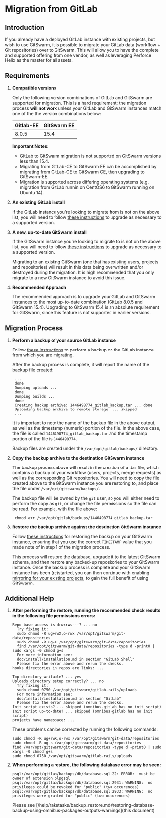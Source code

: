 # Migration from GitLab

## Introduction

If you already have a deployed GitLab instance with existing projects, but wish to use GitSwarm, it is possible to
migrate your GitLab data (workflow + Git repositories) over to GitSwarm. This will allow you to have the complete and
supported offering from one vendor, as well as leveraging Perforce Helix as the master for all assets.

## Requirements

1.  **Compatible versions**

    Only the following version combinations of GitLab and GitSwarm are supported for migration. This is a hard
    requirement; the migration process **will not work** unless your GitLab and GitSwarm instances match one of the
    the version combinations below:

    |Gitlab-EE|GitSwarm EE|
    |---|---|
    |8.0.5|15.4|

    **Important Notes:**
    * GitLab to GitSwarm migration is not supported on GitSwarm versions less than 15.4.
    * Migrating from GitLab-CE to GitSwarm EE can be accomplished by migrating from GitLab-CE to GitSwarm CE, then
      upgrading to GitSwarm-EE.
    * Migration is supported across differing operating systems (e.g. migration from GitLab runnin on CentOS6 to
      GitSwarm running on Ubuntu 14).

1.  **An existing GitLab install**

    If the GitLab instance you're looking to migrate from is not on the above list, you will need to follow
    [these instructions](/help/update/README.md) to upgrade as necessary to a supported version.

1.  **A new, up-to-date GitSwarm install**

    If the GitSwarm instance you're looking to migrate to is not on the above list, you will need to follow
    [these instructions](/help/update/README.md) to upgrade as necessary to a supported version.

    Migrating to an existing GitSwarm (one that has existing users, projects and repositories) will result in this
    data being overwritten and/or destroyed during the migration. It is high recommended that you only migrate to a
    new GitSwarm instance to avoid this issue.

1.  **Recommended Approach**

    The recommended approach is to upgrade your GitLab and GitSwarm instances to the most up-to-date combination
    (GitLab 8.0.5 and GitSwarm 15.4). Upgrading to GitSwarm 15.4 is an absolute requirement for GitSwarm,
    since this feature is not supported in earlier versions.

## Migration Process

1. **Perform a backup of your source GitLab instance**

    Follow [these instructions](http://doc.gitlab.com/ce/raketasks/backup_restore.html) to perform a backup on the
    GitLab instance from which you are migrating.

    After the backup process is complete, it will report the name of the backup file created:

        ...
        done
        Dumping uploads ...
        done
        Dumping builds ...
        done
        Creating backup archive: 1446498774_gitlab_backup.tar ... done
        Uploading backup archive to remote storage  ... skipped
        ...

    It is important to note the name of the backup file in the above output, as well as the timestamp (numeric)
    portion of the file. In the above case, the file is called ```1446498774_gitlab_backup.tar``` and the
    timestamp portion of the file is ```1446498774```.

    Backup files are created under the ```/var/opt/gitlab/backups/``` directory.

1. **Copy the backup archive to the destination GitSwarm instance**

    The backup process above will result in the creation of a .tar file, which contains a backup of your workflow
    (users, projects, merge requests) as well as the corresponding Git repositories. You will need to copy the file
    created above to the GitSwarm instance you are restoring to, and place the file
    under ```/var/opt/gitswarm/backups/```.

    The backup file will be owned by the ```git``` user, so you will either need to perform the copy as ```git```,
    or change the file permissions so the file can be read. For example, with the file above:

        chmod a+r /var/opt/gitlab/backups/1446498774_gitlab_backup.tar

1. **Restore the backup archive against the destination GitSwarm instance**

    Follow [these instructions](/help/raketasks/backup_restore.md#omnibus-installations) for
    restoring the backup on your GitSwarm instance, ensuring that you use the correct ```TIMESTAMP``` value that you
    made note of in step 1 of the migration process.

    This process will restore the database, upgrade it to the latest GitSwarm schema, and then restore any backed-up
    repositories to your GitSwarm instance. Once the backup process is complete and your GitSwarm instance has been
    (re)started, you can then continue with enabling
    [mirroring for your existing projects](/help/workflow/importing/import_from_gitfusion.md),
    to gain the full benefit of using GitSwarm.

## Additional Help

1. **After performing the restore, running the recommended check results in the following file permissions errors:**
    ```
    Repo base access is drwxrws---? ... no
      Try fixing it:
      sudo chmod -R ug+rwX,o-rwx /var/opt/gitswarm/git-data/repositories
      sudo chmod -R ug-s /var/opt/gitswarm/git-data/repositories
      find /var/opt/gitswarm/git-data/repositories -type d -print0 | sudo xargs -0 chmod g+s
      For more information see:
      doc/install/installation.md in section "GitLab Shell"
      Please fix the error above and rerun the checks.
    hooks directories in repos are links: ...
    ```
    ```
    Tmp directory writable? ... yes
    Uploads directory setup correctly? ... no
      Try fixing it:
      sudo chmod 0750 /var/opt/gitswarm/gitlab-rails/uploads
      For more information see:
      doc/install/installation.md in section "GitLab"
      Please fix the error above and rerun the checks.
    Init script exists? ... skipped (omnibus-gitlab has no init script)
    Init script up-to-date? ... skipped (omnibus-gitlab has no init script)
    projects have namespace: ...
    ```
    These problems can be corrected by running the following commands:
    ```
    sudo chmod -R ug+rwX,o-rwx /var/opt/gitswarm/git-data/repositories
    sudo chmod -R ug-s /var/opt/gitswarm/git-data/repositories
    find /var/opt/gitswarm/git-data/repositories -type d -print0 | sudo xargs -0 chmod g+s
    sudo chmod 0750 /var/opt/gitswarm/gitlab-rails/uploads
    ```

1.  **When performing a restore, the following database error may be seen:**

    ```
    psql:/var/opt/gitlab/backups/db/database.sql:22: ERROR:  must be owner of extension plpgsql
    psql:/var/opt/gitlab/backups/db/database.sql:2931: WARNING:  no privileges could be revoked for "public" (two occurences)
    psql:/var/opt/gitlab/backups/db/database.sql:2933: WARNING:  no privileges were granted for "public" (two occurences)
    ```
    Please see [/help/raketasks/backup_restore.md#restoring-database-backup-using-omnibus-packages-outputs-warnings](this document)


